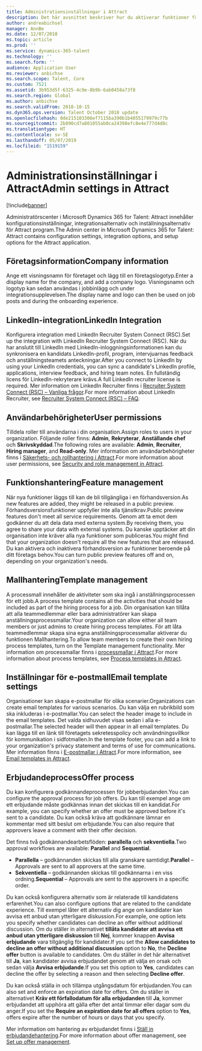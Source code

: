 ```yaml
---
title: Administrationsinställningar i Attract
description: Det här avsnittet beskriver hur du aktiverar funktioner för företag och användare i Attract.
author: andreabichsel
manager: AnnBe
ms.date: 12/07/2018
ms.topic: article
ms.prod: ''
ms.service: dynamics-365-talent
ms.technology: ''
ms.search.form: ''
audience: Application User
ms.reviewer: anbichse
ms.search.scope: Talent, Core
ms.custom: 7521
ms.assetid: 3b953d5f-6325-4c9e-8b9b-6ab0458a73f8
ms.search.region: Global
ms.author: anbichse
ms.search.validFrom: 2018-10-15
ms.dyn365.ops.version: Talent October 2018 update
ms.openlocfilehash: 0de215103306ef7115ba390b1b4855179979c77b
ms.sourcegitcommit: 2b890cd7a801055ab0ca24398efc8e4e777d4d8c
ms.translationtype: HT
ms.contentlocale: sv-SE
ms.lasthandoff: 05/07/2019
ms.locfileid: "1519159"
---
```

# <a name="admin-settings-in-attract"></a><span data-ttu-id="9cad4-103">Administrationsinställningar i Attract</span><span class="sxs-lookup"><span data-stu-id="9cad4-103">Admin settings in Attract</span></span>
[!include[banner](../includes/banner.md)]

<span data-ttu-id="9cad4-104">Administratörscenter i Microsoft Dynamics 365 for Talent: Attract innehåller konfigurationsinställningar, integrationsalternativ och inställningsalternativ för Attract program.</span><span class="sxs-lookup"><span data-stu-id="9cad4-104">The Admin center in Microsoft Dynamics 365 for Talent: Attract contains configuration settings, integration options, and setup options for the Attract application.</span></span>

## <a name="company-information"></a><span data-ttu-id="9cad4-105">Företagsinformation</span><span class="sxs-lookup"><span data-stu-id="9cad4-105">Company information</span></span>

<span data-ttu-id="9cad4-106">Ange ett visningsnamn för företaget och lägg till en företagslogotyp.</span><span class="sxs-lookup"><span data-stu-id="9cad4-106">Enter a display name for the company, and add a company logo.</span></span> <span data-ttu-id="9cad4-107">Visningsnamn och logotyp kan sedan användas i jobbinlägg och under integrationsupplevelsen.</span><span class="sxs-lookup"><span data-stu-id="9cad4-107">The display name and logo can then be used on job posts and during the onboarding experience.</span></span>

## <a name="linkedin-integration"></a><span data-ttu-id="9cad4-108">LinkedIn-integration</span><span class="sxs-lookup"><span data-stu-id="9cad4-108">LinkedIn Integration</span></span>

<span data-ttu-id="9cad4-109">Konfigurera integration med LinkedIn Recruiter System Connect (RSC).</span><span class="sxs-lookup"><span data-stu-id="9cad4-109">Set up the integration with LinkedIn Recruiter System Connect (RSC).</span></span> <span data-ttu-id="9cad4-110">När du har anslutit till LinkedIn med LinkedIn-inloggningsinformationen kan du synkronisera en kandidats LinkedIn-profil, program, intervjuarnas feedback och anställningsteamets anteckningar.</span><span class="sxs-lookup"><span data-stu-id="9cad4-110">After you connect to LinkedIn by using your LinkedIn credentials, you can sync a candidate's LinkedIn profile, applications, interview feedback, and hiring team notes.</span></span> <span data-ttu-id="9cad4-111">En fullständig licens för LinkedIn-rekryterare krävs.</span><span class="sxs-lookup"><span data-stu-id="9cad4-111">A full LinkedIn recruiter license is required.</span></span> <span data-ttu-id="9cad4-112">Mer information om LinkedIn Recruiter finns i [Recruiter System Connect (RSC) – Vanliga frågor](https://www.linkedin.com/help/recruiter/answer/90483).</span><span class="sxs-lookup"><span data-stu-id="9cad4-112">For more information about LinkedIn Recruiter, see [Recruiter System Connect (RSC) – FAQ](https://www.linkedin.com/help/recruiter/answer/90483).</span></span>

## <a name="user-permissions"></a><span data-ttu-id="9cad4-113">Användarbehörigheter</span><span class="sxs-lookup"><span data-stu-id="9cad4-113">User permissions</span></span>

<span data-ttu-id="9cad4-114">Tilldela roller till användarna i din organisation.</span><span class="sxs-lookup"><span data-stu-id="9cad4-114">Assign roles to users in your organization.</span></span> <span data-ttu-id="9cad4-115">Följande roller finns: **Admin**, **Rekryterar**, **Anställande chef** och **Skrivskyddad**.</span><span class="sxs-lookup"><span data-stu-id="9cad4-115">The following roles are available: **Admin**, **Recruiter**, **Hiring manager**, and **Read-only**.</span></span> <span data-ttu-id="9cad4-116">Mer information om användarbehörigheter finns i [Säkerhets- och rollhantering i Attract](./security-attract.md).</span><span class="sxs-lookup"><span data-stu-id="9cad4-116">For more information about user permissions, see [Security and role management in Attract](./security-attract.md).</span></span>

## <a name="feature-management"></a><span data-ttu-id="9cad4-117">Funktionshantering</span><span class="sxs-lookup"><span data-stu-id="9cad4-117">Feature management</span></span>

<span data-ttu-id="9cad4-118">När nya funktioner läggs till kan de bli tillgängliga i en förhandsversion.</span><span class="sxs-lookup"><span data-stu-id="9cad4-118">As new features are added, they might be released in a public preview.</span></span> <span data-ttu-id="9cad4-119">Förhandsversionsfunktioner uppfyller inte alla tjänstkrav.</span><span class="sxs-lookup"><span data-stu-id="9cad4-119">Public preview features don't meet all service requirements.</span></span> <span data-ttu-id="9cad4-120">Genom att ta emot dem godkänner du att dela data med externa system.</span><span class="sxs-lookup"><span data-stu-id="9cad4-120">By receiving them, you agree to share your data with external systems.</span></span> <span data-ttu-id="9cad4-121">Du kanske upptäcker att din organisation inte kräver alla nya funktioner som publiceras.</span><span class="sxs-lookup"><span data-stu-id="9cad4-121">You might find that your organization doesn't require all the new features that are released.</span></span> <span data-ttu-id="9cad4-122">Du kan aktivera och inaktivera förhandsversion av funktioner beroende på ditt företags behov.</span><span class="sxs-lookup"><span data-stu-id="9cad4-122">You can turn public preview features off and on, depending on your organization's needs.</span></span>

## <a name="template-management"></a><span data-ttu-id="9cad4-123">Mallhantering</span><span class="sxs-lookup"><span data-stu-id="9cad4-123">Template management</span></span>

<span data-ttu-id="9cad4-124">A processmall innehåller de aktiviteter som ska ingå i anställningsprocessen för ett jobb.</span><span class="sxs-lookup"><span data-stu-id="9cad4-124">A process template contains all the activities that should be included as part of the hiring process for a job.</span></span> <span data-ttu-id="9cad4-125">Din organisation kan tillåta att alla teammedlemmar eller bara administratörer kan skapa anställningsprocessmallar.</span><span class="sxs-lookup"><span data-stu-id="9cad4-125">Your organization can allow either all team members or just admins to create hiring process templates.</span></span> <span data-ttu-id="9cad4-126">För att låta teammedlemmar skapa sina egna anställningsprocessmallar aktiverar du funktionen Mallhantering.</span><span class="sxs-lookup"><span data-stu-id="9cad4-126">To allow team members to create their own hiring process templates, turn on the Template management functionality.</span></span> <span data-ttu-id="9cad4-127">Mer information om processmallar finns i [processmallar i Attract](./process-templates-attract.md).</span><span class="sxs-lookup"><span data-stu-id="9cad4-127">For more information about process templates, see [Process templates in Attract](./process-templates-attract.md).</span></span>

## <a name="email-template-settings"></a><span data-ttu-id="9cad4-128">Inställningar för e-postmall</span><span class="sxs-lookup"><span data-stu-id="9cad4-128">Email template settings</span></span>

<span data-ttu-id="9cad4-129">Organisationer kan skapa e-postmallar för olika scenarier.</span><span class="sxs-lookup"><span data-stu-id="9cad4-129">Organizations can create email templates for various scenarios.</span></span> <span data-ttu-id="9cad4-130">Du kan välja en rubrikbild som ska inkluderas i e-postmallar.</span><span class="sxs-lookup"><span data-stu-id="9cad4-130">You can select the header image to include in the email templates.</span></span> <span data-ttu-id="9cad4-131">Det valda sidhuvudet visas sedan i alla e-postmallar.</span><span class="sxs-lookup"><span data-stu-id="9cad4-131">The selected header will then appear in all email templates.</span></span> <span data-ttu-id="9cad4-132">Du kan lägga till en länk till företagets sekretesspolicy och användningsvillkor för kommunikation i sidfotmallen.</span><span class="sxs-lookup"><span data-stu-id="9cad4-132">In the template footer, you can add a link to your organization's privacy statement and terms of use for communications.</span></span> <span data-ttu-id="9cad4-133">Mer information finns i [E-postmallar i Attract](./email-templates.md).</span><span class="sxs-lookup"><span data-stu-id="9cad4-133">For more information, see [Email templates in Attract](./email-templates.md).</span></span>

## <a name="offer-process"></a><span data-ttu-id="9cad4-134">Erbjudandeprocess</span><span class="sxs-lookup"><span data-stu-id="9cad4-134">Offer process</span></span>

<span data-ttu-id="9cad4-135">Du kan konfigurera godkännandeprocessen för jobberbjudanden.</span><span class="sxs-lookup"><span data-stu-id="9cad4-135">You can configure the approval process for job offers.</span></span> <span data-ttu-id="9cad4-136">Du kan till exempel ange om ett erbjudande måste godkännas innan det skickas till en kandidat.</span><span class="sxs-lookup"><span data-stu-id="9cad4-136">For example, you can specify whether an offer must be approved before it's sent to a candidate.</span></span> <span data-ttu-id="9cad4-137">Du kan också kräva att godkännare lämnar en kommentar med sitt beslut om erbjudande.</span><span class="sxs-lookup"><span data-stu-id="9cad4-137">You can also require that approvers leave a comment with their offer decision.</span></span>

<span data-ttu-id="9cad4-138">Det finns två godkännandearbetsflöden: **parallella** och **sekventiella**.</span><span class="sxs-lookup"><span data-stu-id="9cad4-138">Two approval workflows are available: **Parallel** and **Sequential**.</span></span>

- <span data-ttu-id="9cad4-139">**Parallella** – godkännanden skickas till alla granskare samtidigt.</span><span class="sxs-lookup"><span data-stu-id="9cad4-139">**Parallel** – Approvals are sent to all approvers at the same time.</span></span>
- <span data-ttu-id="9cad4-140">**Sekventiella** – godkännanden skickas till godkännarna i en viss ordning.</span><span class="sxs-lookup"><span data-stu-id="9cad4-140">**Sequential** – Approvals are sent to the approvers in a specific order.</span></span>

<span data-ttu-id="9cad4-141">Du kan också konfigurera alternativ som är relaterade till kandidatens erfarenhet.</span><span class="sxs-lookup"><span data-stu-id="9cad4-141">You can also configure options that are related to the candidate experience.</span></span> <span data-ttu-id="9cad4-142">Till exempel låter ett alternativ dig ange om kandidater kan avvisa ett anbud utan ytterligare diskussion.</span><span class="sxs-lookup"><span data-stu-id="9cad4-142">For example, one option lets you specify whether candidates can decline an offer without additional discussion.</span></span> <span data-ttu-id="9cad4-143">Om du ställer in alternativet **tillåta kandidater att avvisa ett anbud utan ytterligare diskussion** till **Nej**, kommer knappen **Avvisa erbjudande** vara tillgänglig för kandidater.</span><span class="sxs-lookup"><span data-stu-id="9cad4-143">If you set the **Allow candidates to decline an offer without additional discussion** option to **No**, the **Decline offer** button is available to candidates.</span></span> <span data-ttu-id="9cad4-144">Om du ställer in det här alternativet till **Ja**, kan kandidater avvisa erbjudandet genom att välja en orsak och sedan välja **Avvisa erbjudande**.</span><span class="sxs-lookup"><span data-stu-id="9cad4-144">If you set this option to **Yes**, candidates can decline the offer by selecting a reason and then selecting **Decline offer**.</span></span>

<span data-ttu-id="9cad4-145">Du kan också ställa in och tillämpa utgångsdatum för erbjudanden.</span><span class="sxs-lookup"><span data-stu-id="9cad4-145">You can also set and enforce an expiration date for offers.</span></span> <span data-ttu-id="9cad4-146">Om du ställer in alternativet **Kräv ett förfallodatum för alla erbjudanden** till **Ja**, kommer erbjudandet att upphöra att gälla efter det antal timmar eller dagar som du anger.</span><span class="sxs-lookup"><span data-stu-id="9cad4-146">If you set the **Require an expiration date for all offers** option to **Yes**, offers expire after the number of hours or days that you specify.</span></span>

<span data-ttu-id="9cad4-147">Mer information om hantering av erbjudandet finns i [Ställ in erbjudandehantering](./offer-setup.md).</span><span class="sxs-lookup"><span data-stu-id="9cad4-147">For more information about offer management, see [Set up offer management](./offer-setup.md).</span></span>
